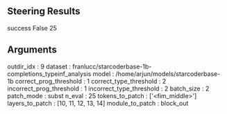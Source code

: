 ## Steering Results
success
False    25
## Arguments
outdir_idx : 9
dataset : franlucc/starcoderbase-1b-completions_typeinf_analysis
model : /home/arjun/models/starcoderbase-1b
correct_prog_threshold : 1
correct_type_threshold : 2
incorrect_prog_threshold : 1
incorrect_type_threshold : 2
batch_size : 2
patch_mode : subst
n_eval : 25
tokens_to_patch : ['<fim_middle>']
layers_to_patch : [10, 11, 12, 13, 14]
module_to_patch : block_out
